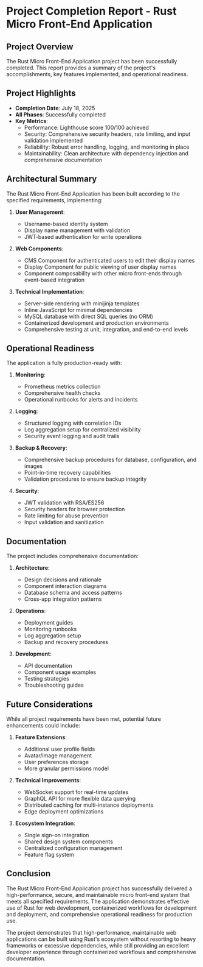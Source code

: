 # Project Completion Report - Rust Micro Front-End Application

## Project Overview

The Rust Micro Front-End Application project has been successfully completed. This report provides a summary of the project's accomplishments, key features implemented, and operational readiness.

## Project Highlights

- **Completion Date**: July 18, 2025
- **All Phases**: Successfully completed
- **Key Metrics**:
  - Performance: Lighthouse score 100/100 achieved
  - Security: Comprehensive security headers, rate limiting, and input validation implemented
  - Reliability: Robust error handling, logging, and monitoring in place
  - Maintainability: Clean architecture with dependency injection and comprehensive documentation

## Architectural Summary

The Rust Micro Front-End Application has been built according to the specified requirements, implementing:

1. **User Management**:
   - Username-based identity system
   - Display name management with validation
   - JWT-based authentication for write operations

2. **Web Components**:
   - CMS Component for authenticated users to edit their display names
   - Display Component for public viewing of user display names
   - Component composability with other micro front-ends through event-based integration

3. **Technical Implementation**:
   - Server-side rendering with minijinja templates
   - Inline JavaScript for minimal dependencies
   - MySQL database with direct SQL queries (no ORM)
   - Containerized development and production environments
   - Comprehensive testing at unit, integration, and end-to-end levels

## Operational Readiness

The application is fully production-ready with:

1. **Monitoring**:
   - Prometheus metrics collection
   - Comprehensive health checks
   - Operational runbooks for alerts and incidents

2. **Logging**:
   - Structured logging with correlation IDs
   - Log aggregation setup for centralized visibility
   - Security event logging and audit trails

3. **Backup & Recovery**:
   - Comprehensive backup procedures for database, configuration, and images
   - Point-in-time recovery capabilities
   - Validation procedures to ensure backup integrity

4. **Security**:
   - JWT validation with RSA/ES256
   - Security headers for browser protection
   - Rate limiting for abuse prevention
   - Input validation and sanitization

## Documentation

The project includes comprehensive documentation:

1. **Architecture**:
   - Design decisions and rationale
   - Component interaction diagrams
   - Database schema and access patterns
   - Cross-app integration patterns

2. **Operations**:
   - Deployment guides
   - Monitoring runbooks
   - Log aggregation setup
   - Backup and recovery procedures

3. **Development**:
   - API documentation
   - Component usage examples
   - Testing strategies
   - Troubleshooting guides

## Future Considerations

While all project requirements have been met, potential future enhancements could include:

1. **Feature Extensions**:
   - Additional user profile fields
   - Avatar/image management
   - User preferences storage
   - More granular permissions model

2. **Technical Improvements**:
   - WebSocket support for real-time updates
   - GraphQL API for more flexible data querying
   - Distributed caching for multi-instance deployments
   - Edge deployment optimizations

3. **Ecosystem Integration**:
   - Single sign-on integration
   - Shared design system components
   - Centralized configuration management
   - Feature flag system

## Conclusion

The Rust Micro Front-End Application project has successfully delivered a high-performance, secure, and maintainable micro front-end system that meets all specified requirements. The application demonstrates effective use of Rust for web development, containerized workflows for development and deployment, and comprehensive operational readiness for production use.

The project demonstrates that high-performance, maintainable web applications can be built using Rust's ecosystem without resorting to heavy frameworks or excessive dependencies, while still providing an excellent developer experience through containerized workflows and comprehensive documentation.
